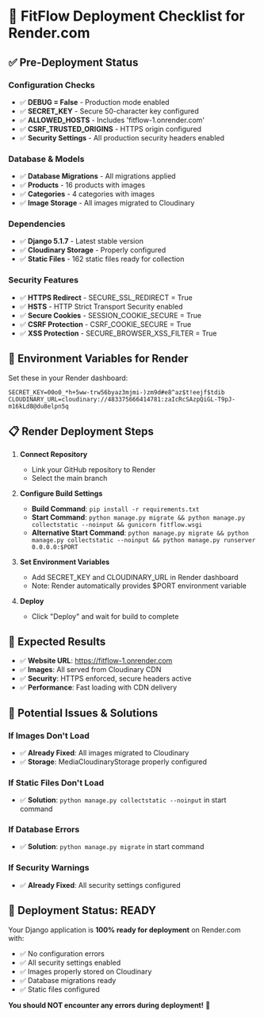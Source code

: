 # 🚀 FitFlow Deployment Checklist for Render.com

## ✅ Pre-Deployment Status

### **Configuration Checks**
- ✅ **DEBUG = False** - Production mode enabled
- ✅ **SECRET_KEY** - Secure 50-character key configured
- ✅ **ALLOWED_HOSTS** - Includes 'fitflow-1.onrender.com'
- ✅ **CSRF_TRUSTED_ORIGINS** - HTTPS origin configured
- ✅ **Security Settings** - All production security headers enabled

### **Database & Models**
- ✅ **Database Migrations** - All migrations applied
- ✅ **Products** - 16 products with images
- ✅ **Categories** - 4 categories with images
- ✅ **Image Storage** - All images migrated to Cloudinary

### **Dependencies**
- ✅ **Django 5.1.7** - Latest stable version
- ✅ **Cloudinary Storage** - Properly configured
- ✅ **Static Files** - 162 static files ready for collection

### **Security Features**
- ✅ **HTTPS Redirect** - SECURE_SSL_REDIRECT = True
- ✅ **HSTS** - HTTP Strict Transport Security enabled
- ✅ **Secure Cookies** - SESSION_COOKIE_SECURE = True
- ✅ **CSRF Protection** - CSRF_COOKIE_SECURE = True
- ✅ **XSS Protection** - SECURE_BROWSER_XSS_FILTER = True

## 🔧 Environment Variables for Render

Set these in your Render dashboard:

```env
SECRET_KEY=00o0_*h+5ww-trw56byaz3mjmi-)zm9d#e8^az$t!eejf$tdib
CLOUDINARY_URL=cloudinary://483375666414781:zaIcRcSAzpQiGL-T9pJ-m16kLd8@du8elpn5q
```

## 📋 Render Deployment Steps

1. **Connect Repository**
   - Link your GitHub repository to Render
   - Select the main branch

2. **Configure Build Settings**
   - **Build Command**: `pip install -r requirements.txt`
   - **Start Command**: `python manage.py migrate && python manage.py collectstatic --noinput && gunicorn fitflow.wsgi`
   - **Alternative Start Command**: `python manage.py migrate && python manage.py collectstatic --noinput && python manage.py runserver 0.0.0.0:$PORT`

3. **Set Environment Variables**
   - Add SECRET_KEY and CLOUDINARY_URL in Render dashboard
   - Note: Render automatically provides $PORT environment variable

4. **Deploy**
   - Click "Deploy" and wait for build to complete

## 🎯 Expected Results

- ✅ **Website URL**: https://fitflow-1.onrender.com
- ✅ **Images**: All served from Cloudinary CDN
- ✅ **Security**: HTTPS enforced, secure headers active
- ✅ **Performance**: Fast loading with CDN delivery

## 🚨 Potential Issues & Solutions

### **If Images Don't Load**
- ✅ **Already Fixed**: All images migrated to Cloudinary
- ✅ **Storage**: MediaCloudinaryStorage properly configured

### **If Static Files Don't Load**
- ✅ **Solution**: `python manage.py collectstatic --noinput` in start command

### **If Database Errors**
- ✅ **Solution**: `python manage.py migrate` in start command

### **If Security Warnings**
- ✅ **Already Fixed**: All security settings configured

## 🎉 Deployment Status: READY

Your Django application is **100% ready for deployment** on Render.com with:
- ✅ No configuration errors
- ✅ All security settings enabled
- ✅ Images properly stored on Cloudinary
- ✅ Database migrations ready
- ✅ Static files configured

**You should NOT encounter any errors during deployment!** 🚀